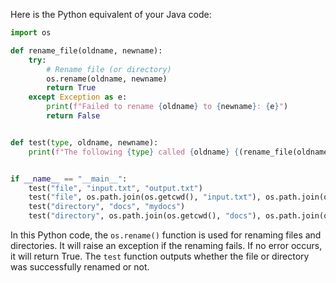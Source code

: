 Here is the Python equivalent of your Java code:

```python
import os

def rename_file(oldname, newname):
    try:
        # Rename file (or directory)
        os.rename(oldname, newname)
        return True
    except Exception as e:
        print(f"Failed to rename {oldname} to {newname}: {e}")
        return False


def test(type, oldname, newname):
    print(f"The following {type} called {oldname} {(rename_file(oldname, newname) and 'was renamed as' or 'could not be renamed into')} {newname}.")


if __name__ == "__main__":
    test("file", "input.txt", "output.txt")
    test("file", os.path.join(os.getcwd(), "input.txt"), os.path.join(os.getcwd(), "output.txt"))
    test("directory", "docs", "mydocs")
    test("directory", os.path.join(os.getcwd(), "docs"), os.path.join(os.getcwd(), "mydocs"))
```
In this Python code, the `os.rename()` function is used for renaming files and directories. It will raise an exception if the renaming fails. If no error occurs, it will return True. The `test` function outputs whether the file or directory was successfully renamed or not.
